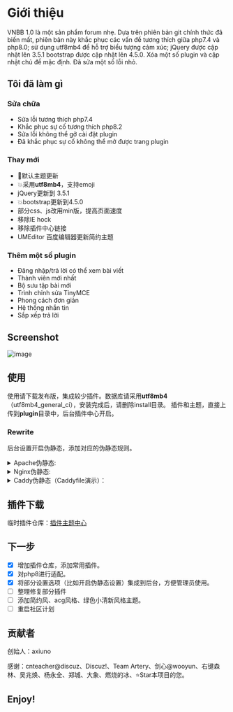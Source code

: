 # Giới thiệu
VNBB 1.0 là một sản phẩm forum nhẹ.
Dựa trên phiên bản git chính thức đã biến mất, phiên bản này khắc phục các vấn đề tương thích giữa php7.4 và php8.0; sử dụng utf8mb4 để hỗ trợ biểu tượng cảm xúc; jQuery được cập nhật lên 3.5.1 bootstrap được cập nhật lên 4.5.0. Xóa một số plugin và cập nhật chủ đề mặc định. Đã sửa một số lỗi nhỏ.

## Tôi đã làm gì

### Sửa chữa
- Sửa lỗi tương thích php7.4
- Khắc phục sự cố tương thích php8.2
- Sửa lỗi không thể gỡ cài đặt plugin
- Đã khắc phục sự cố không thể mở được trang plugin
### Thay mới
- 💄默认主题更新
- 💥采用**utf8mb4**，支持emoji
- jQuery更新到 3.5.1
- 💥bootstrap更新到4.5.0
- 部分css、js改用min版，提高页面速度
- 移除IE hock
- 移除插件中心链接
- UMEditor 百度编辑器更新简约主题
### Thêm một số plugin
- Đăng nhập/trả lời có thể xem bài viết
- Thành viên mới nhất
- Bộ sưu tập bài mới
- Trình chỉnh sửa TinyMCE
- Phong cách đơn giản
- Hệ thống nhắn tin
- Sắp xếp trả lời

## Screenshot
![image](https://raw.githubusercontent.com/jiix/xiunobbs/master/screenshot.png)

## 使用
使用请下载发布版，集成较少插件。数据库请采用**utf8mb4**（utf8mb4_general_ci），安装完成后，请删除install目录。
插件和主题，直接上传到**plugin**目录中，后台插件中心开启。

### Rewrite
后台设置开启伪静态，添加对应的伪静态规则。

<details>
<summary>Apache伪静态:</summary>

```
<IfModule mod_rewrite.c>
RewriteEngine on

# Apache 2.4
RewriteCond %{REQUEST_FILENAME} !-d 
RewriteCond %{REQUEST_FILENAME} !-f 
RewriteRule ^(.*?)([^/]*)$ $1index.php?$2 [QSA,PT,L]

# Apache other
#RewriteRule ^(.*?)([^/]*)\.htm(.*)$ $1/index.php?$2.htm$3 [L]
</IfModule>
```
</details>

<details>
<summary>Nginx伪静态:</summary>

```
location ~* \.(htm)$ {

    rewrite "^(.*)/(.+?).htm(.*?)$" $1/index.php?$2.htm$3 last;

}
```
</details>

<details>
<summary>Caddy伪静态（Caddyfile演示）：</summary>

```
www.yourdomain.com {

# Set this path to your site's directory.
root * /var/www

file_server

# Or serve a PHP site through php-fpm:
php_fastcgi localhost:9000
}

```
</details>


## 插件下载

临时插件仓库：[插件主题中心](https://github.com/jiix/plugins)

## 下一步

- [x] 增加插件仓库，添加常用插件。
- [x] 对php8进行适配。
- [x] 将部分设置选项（比如开启伪静态设置）集成到后台，方便管理员使用。
- [ ] 整理修复部分插件
- [ ] 添加简约风、acg风格、绿色小清新风格主题。
- [ ] 重启社区计划

## 贡献者
创始人：axiuno

感谢：cnteacher@discuz、Discuz!、Team Artery、剑心@wooyun、右键森林、吴兆焕、杨永全、郑城、大象、燃烧的冰、⭐Star本项目的您。

## Enjoy!
